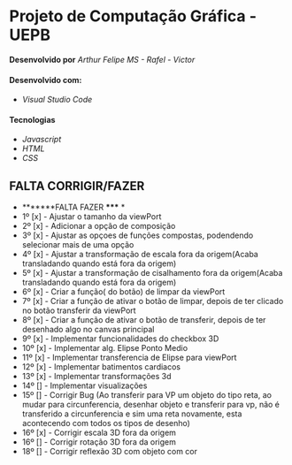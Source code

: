 # Projeto de Computação Gráfica - UEPB

**Desenvolvido por** _Arthur Felipe MS - Rafel - Victor_

#### Desenvolvido com:

- _Visual Studio Code_

#### Tecnologias

- _Javascript_
- _HTML_
- _CSS_

## FALTA CORRIGIR/FAZER

- **\*\*\***FALTA FAZER **\*\*\*** \*
- 1º [x] - Ajustar o tamanho da viewPort
- 2º [x] - Adicionar a opção de composição
- 3º [x] - Ajustar as opçoes de funções compostas, podendendo selecionar mais de uma opção
- 4º [x] - Ajustar a transformação de escala fora da origem(Acaba transladando quando está fora da origem)
- 5º [x] - Ajustar a transformação de cisalhamento fora da origem(Acaba transladando quando está fora da origem)
- 6º [x] - Criar a função( do botão) de limpar da viewPort
- 7º [x] - Criar a função de ativar o botão de limpar, depois de ter clicado no botão transferir da viewPort
- 8º [x] - Criar a função de ativar o botão de transferir, depois de ter desenhado algo no canvas principal
- 9º [x] - Implementar funcionalidades do checkbox 3D
- 10º [x] - Implementar alg. Elipse Ponto Medio
- 11º [x] - Implementar transferencia de Elipse para viewPort
- 12º [x] - Implementar batimentos cardiacos
- 13º [x] - Implementar transformações 3d
- 14º [] - Implementar visualizações
- 15º [] - Corrigir Bug (Ao transferir para VP um objeto do tipo reta, ao mudar para circunferencia, desenhar objeto e transferir para vp, não é transferido a circunferencia e sim uma reta novamente, esta acontecendo com todos os tipos de desenho)
- 16º [x] - Corrigir escala 3D fora da origem
- 16º [] - Corrigir rotação 3D fora da origem
- 18º [] - Corrigir reflexão 3D com objeto com cor
